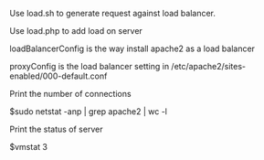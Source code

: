 Use load.sh to generate request against load balancer.

Use load.php to add load on server

loadBalancerConfig is the way install apache2 as a load balancer

proxyConfig is the load balancer setting in /etc/apache2/sites-enabled/000-default.conf

Print the number of connections 

$sudo netstat -anp | grep apache2 | wc -l 

Print the status of server

$vmstat 3
